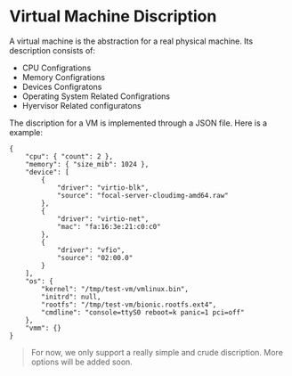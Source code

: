# Virtual Machine Discription

A virtual machine is the abstraction for a real physical machine. Its description consists of:  
- CPU Configrations  
- Memory Configrations  
- Devices Configratons  
- Operating System Related Configrations  
- Hyervisor Related configuratons  

The discription for a VM is implemented through a JSON file. Here is a example:  
```
{
    "cpu": { "count": 2 },
    "memory": { "size_mib": 1024 },
    "device": [
        {
            "driver": "virtio-blk",
            "source": "focal-server-cloudimg-amd64.raw"
        },
        {
            "driver": "virtio-net",
            "mac": "fa:16:3e:21:c0:c0"
        },
        {
            "driver": "vfio",
            "source": "02:00.0" 
        }
    ],
    "os": {
        "kernel": "/tmp/test-vm/vmlinux.bin",
        "initrd": null,
        "rootfs": "/tmp/test-vm/bionic.rootfs.ext4", 
        "cmdline": "console=ttyS0 reboot=k panic=1 pci=off"
    },
    "vmm": {}
}
```

> For now, we only support a really simple and crude discription. More options will be added soon.










